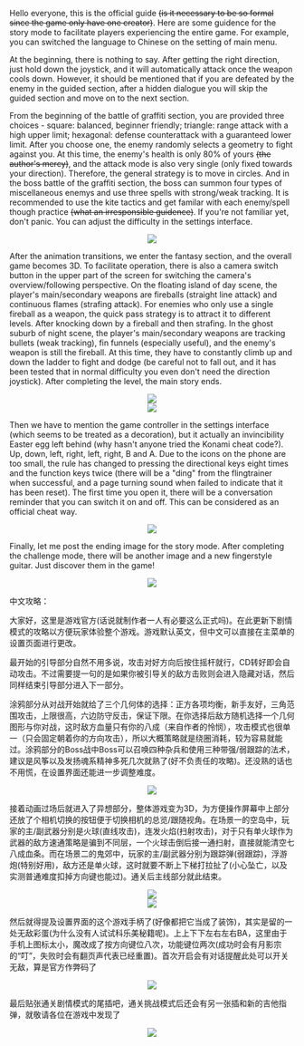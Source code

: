 Hello everyone, this is the official guide ~~(is it necessary to be so formal since the game only have one creator)~~. Here are some guidence for the story mode to facilitate players experiencing the entire game. For example, you can switched the language to Chinese on the setting of main menu.

At the beginning, there is nothing to say. After getting the right direction, just hold down the joystick, and it will automatically attack once the weapon cools down. However, it should be mentioned that if you are defeated by the enemy in the guided section, after a hidden dialogue you will skip the guided section and move on to the next section.

From the beginning of the battle of graffiti section, you are provided three choices - square: balanced, beginner friendly; triangle: range attack with a high upper limit; hexagonal: defense counterattack with a guaranteed lower limit. After you choose one, the enemy randomly selects a geometry to fight against you. At this time, the enemy's health is only 80% of yours ~~(the author's mercy)~~, and the attack mode is also very single (only fixed towards your direction). Therefore, the general strategy is to move in circles. And in the boss battle of the graffiti section, the boss can summon four types of miscellaneous enemys and use three spells with strong/weak tracking. It is recommended to use the kite tactics and get familar with each enemy/spell though practice ~~(what an irresponsible guidence)~~. If you're not familiar yet, don't panic. You can adjust the difficulty in the settings interface.

<div align=center>
<img src="https://img.itch.zone/aW1nLzE3MzE1Mzg0LnBuZw==/original/IAMk5Y.png"/>
</div>

After the animation transitions, we enter the fantasy section, and the overall game becomes 3D. To facilitate operation, there is also a camera switch button in the upper part of the screen for switching the camera's overview/following perspective. On the floating island of day scene, the player's main/secondary weapons are fireballs (straight line attack) and continuous flames (strafing attack). For enemies who only use a single fireball as a weapon, the quick pass strategy is to attract it to different levels. After knocking down by a fireball and then strafing. In the ghost suburb of night scene, the player's main/secondary weapons are tracking bullets (weak tracking), fin funnels (especially useful), and the enemy's weapon is still the fireball. At this time, they have to constantly climb up and down the ladder to fight and dodge (be careful not to fall out, and it has been tested that in normal difficulty you even don't need the direction joystick). After completing the level, the main story ends.

<div align=center>
<img src="https://img.itch.zone/aW1nLzE3MzE1NDkzLnBuZw==/original/TPRzOD.png"/>
</div>

<div align=center>
<img src="https://img.itch.zone/aW1nLzE3MzE1NTc0LnBuZw==/original/WcLPlK.png"/>
</div>

Then we have to mention the game controller in the settings interface (which seems to be treated as a decoration), but it actually an invincibility Easter egg left behind (why hasn't anyone tried the Konami cheat code?). Up, down, left, right, left, right, B and A. Due to the icons on the phone are too small, the rule has changed to pressing the directional keys eight times and the function keys twice (there will be a "ding" from the flingtrainer when successful, and a page turning sound when failed to indicate that it has been reset). The first time you open it, there will be a conversation reminder that you can switch it on and off. This can be considered as an official cheat way.

<div align=center>
<img src="https://img.itch.zone/aW1nLzE3MzE1ODg4LnBuZw==/original/N8X3hI.png"/>
</div>

Finally, let me post the ending image for the story mode. After completing the challenge mode, there will be another image and a new fingerstyle guitar. Just discover them in the game!

<div align=center>
<img src="https://img.itch.zone/aW1nLzE3MzE1NzIxLnBuZw==/original/LZcDSf.png"/>
</div>








中文攻略：

​    大家好，这里是游戏官方(话说就制作者一人有必要这么正式吗)。在此更新下剧情模式的攻略以方便玩家体验整个游戏。游戏默认英文，但中文可以直接在主菜单的设置页面进行更改。

​    最开始的引导部分自然不用多说，攻击对好方向后按住摇杆就行，CD转好即会自动攻击。不过需要提一句的是如果你被引导关的敌方击败则会进入隐藏对话，然后同样结束引导部分进入下一部分。    

​    涂鸦部分从对战开始就给了三个几何体的选择：正方各项均衡，新手友好，三角范围攻击，上限很高，六边防守反击，保证下限。在你选择后敌方随机选择一个几何图形与你对战，这时敌方血量只有你的八成（来自作者的怜悯），攻击模式也很单一（只会固定朝着你的方向攻击），所以大概策略就是绕圈消耗，较为容易就能过。涂鸦部分的Boss战中Boss可以召唤四种杂兵和使用三种带强/弱跟踪的法术，建议是风筝以及发扬魂系精神多死几次就熟了(好不负责任的攻略)。还没熟的话也不用慌，在设置界面还能进一步调整难度。

<div align=center>
<img src="https://img.itch.zone/aW1nLzE3MzE2MzkzLnBuZw==/original/rg8f7q.png"/>
</div>

​    接着动画过场后就进入了异想部分，整体游戏变为3D，为方便操作屏幕中上部分还放了个相机切换的按钮便于切换相机的总览/跟随视角。在场景一的空岛中，玩家的主/副武器分别是火球(直线攻击)，连发火焰(扫射攻击)，对于只有单火球作为武器的敌方速通策略是骗到不同层，一个火球击倒后接一通扫射，直接就能清空七八成血条。而在场景二的鬼郊中，玩家的主/副武器分别为跟踪弹(弱跟踪)，浮游炮(特别好用)，敌方还是单火球，这时就要不断上下梯打拉扯了(小心坠亡，以及实测普通难度扣掉方向键也能过)。通关后主线部分就此结束。

<div align=center>
<img src="https://img.itch.zone/aW1nLzE3MzE2MzQzLnBuZw==/original/C87HIB.png"/>
</div>
<div align=center>
<img src="https://img.itch.zone/aW1nLzE3MzE2MzQ5LnBuZw==/original/XtSR25.png"/>
</div>


​    然后就得提及设置界面的这个游戏手柄了(好像都把它当成了装饰)，其实是留的一处无敌彩蛋(为什么没有人试试科乐美秘籍呢)。上上下下左右左右BA，这里由于手机上图标太小，魔改成了按方向键位八次，功能键位两次(成功时会有月影宗的“叮”，失败时会有翻页声代表已经重置)。首次开启会有对话提醒此处可以开关无敌，算是官方作弊码了

<div align=center>
<img src="https://img.itch.zone/aW1nLzE3MzE2MzI5LnBuZw==/original/hu8vP0.png"/>
</div>


​    最后贴张通关剧情模式的尾插吧，通关挑战模式后还会有另一张插和新的吉他指弹，就敬请各位在游戏中发现了

<div align=center>
<img src="https://img.itch.zone/aW1nLzE3MzE2MzE4LnBuZw==/original/DA%2BxUf.png"/>
</div>